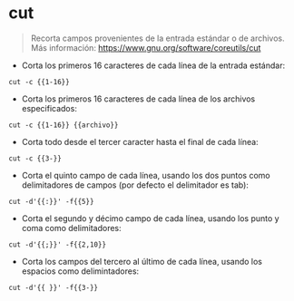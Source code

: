 # cut

> Recorta campos provenientes de la entrada estándar o de archivos.
> Más información: <https://www.gnu.org/software/coreutils/cut>

- Corta los primeros 16 caracteres de cada línea de la entrada estándar:

`cut -c {{1-16}}`

- Corta los primeros 16 caracteres de cada línea de los archivos especificados:

`cut -c {{1-16}} {{archivo}}`

- Corta todo desde el tercer caracter hasta el final de cada línea:

`cut -c {{3-}}`

- Corta el quinto campo de cada línea, usando los dos puntos como delimitadores de campos (por defecto el delimitador es tab):

`cut -d'{{:}}' -f{{5}}`

- Corta el segundo y décimo campo de cada línea, usando los punto y coma como delimitadores:

`cut -d'{{;}}' -f{{2,10}}`

- Corta los campos del tercero al último de cada línea, usando los espacios como delimintadores:

`cut -d'{{ }}' -f{{3-}}`
